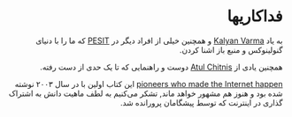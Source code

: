 <div dir=rtl>


# فداکاریها

به یاد [Kalyan Varma](http://www.kalyanvarma.net/) و همچنین خیلی‌ از افراد دیگر در  [PESIT](http://www.pes.edu/)  که ما را با دنیای گنولینوکس و منبع باز اشنا کردن.

همچنین یادی از  [Atul Chitnis](http://www.nextbigwhat.com/atul-chitnis-obituary-297/) دوست و راهنمایی که تا یک حدی از دست رفته.

[pioneers who made the Internet happen](http://www.ibiblio.org/pioneers/index.html) این کتاب اولین با در سال ۲۰۰۳ نوشته شده بود و هنوز هم مشهور خواهد ماند, تشکر می‌کنیم  به لطف ماهیت دانش به اشتراک گذاری در اینترنت که توسط پیشگامان پرورانده شد.
